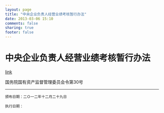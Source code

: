 ```yaml
---
layout: page
title: "中央企业负责人经营业绩考核暂行办法"
date: 2013-03-06 15:10
comments: false
sharing: true
footer: false
---
```


# 中央企业负责人经营业绩考核暂行办法


[link](http://www.sasac.gov.cn/n1180/n1566/n257060/n257203/15124088.html)

国务院国有资产监督管理委员会令第30号

----

	颁布日期：二Ｏ一二年十二月二十九日

	执行日期：




